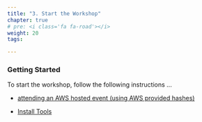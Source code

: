 ```yaml
---
title: "3. Start the Workshop"
chapter: true
# pre: <i class='fa fa-road'></i>
weight: 20
tags:

---
```


### Getting Started


To start the workshop, follow the following instructions ...

* [attending an AWS hosted event (using AWS provided hashes)](./aws_event/index.en.md) 

* [Install Tools](./k8stools.md) 




